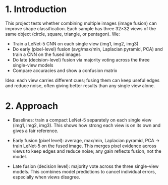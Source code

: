 # 1. Introduction

This project tests whether combining multiple images (image fusion) can improve
shape classification. Each sample has three 32×32 views of the same object
(circle, square, triangle, or pentagon). We:

- Train a LeNet-5 CNN on each single view (img1, img2, img3)
- Do early (pixel-level) fusion (avg/max/min, Laplacian pyramid, PCA) and train a CNN on the fused images
- Do late (decision-level) fusion via majority voting across the three single-view models
- Compare accuracies and show a confusion matrix

Idea: each view carries different cues; fusing them can keep useful edges and reduce noise,
often giving better results than any single view alone.

# 2. Approach

- Baselines: train a compact LeNet-5 separately on each single view (img1, img2, img3).
  This shows how strong each view is on its own and gives a fair reference.

- Early fusion (pixel level): average, max/min, Laplacian pyramid, PCA → train LeNet-5 on the fused image.
  This merges pixel evidence across views to keep edges and reduce noise; any gain reflects fusion, not the model.

- Late fusion (decision level): majority vote across the three single-view models.
  This combines model predictions to cancel individual errors, especially when views disagree.
